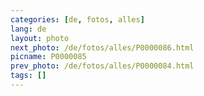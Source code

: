 ```yaml
---
categories: [de, fotos, alles]
lang: de
layout: photo
next_photo: /de/fotos/alles/P0000086.html
picname: P0000085
prev_photo: /de/fotos/alles/P0000084.html
tags: []
---
```

